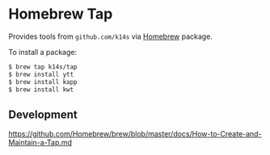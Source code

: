 # Homebrew Tap

Provides tools from `github.com/k14s` via [Homebrew](http://brew.sh/) package.

To install a package:

```bash
$ brew tap k14s/tap
$ brew install ytt
$ brew install kapp
$ brew install kwt
```

## Development

https://github.com/Homebrew/brew/blob/master/docs/How-to-Create-and-Maintain-a-Tap.md
